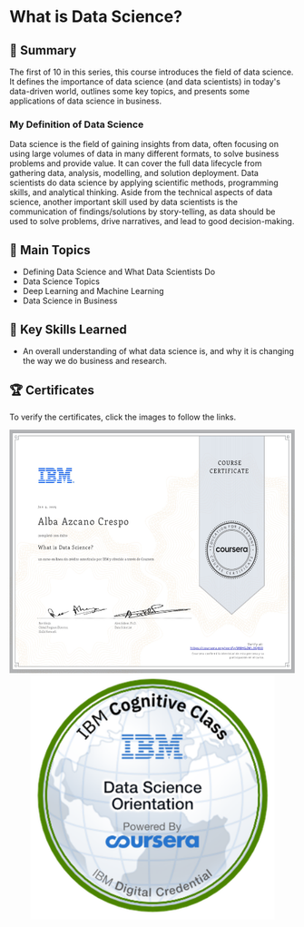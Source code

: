 # What is Data Science?

## 📄 Summary

The first of 10 in this series, this course introduces the field of data science. It defines the importance of data science (and data scientists) in today's data-driven world, outlines some key topics, and presents some applications of data science in business.

### My Definition of Data Science

Data science is the field of gaining insights from data, often focusing on using large volumes of data in many different formats, to solve business problems and provide value. It can cover the full data lifecycle from gathering data, analysis, modelling, and solution deployment. Data scientists do data science by applying scientific methods, programming skills, and analytical thinking. Aside from the technical aspects of data science, another important skill used by data scientists is the communication of findings/solutions by story-telling, as data should be used to solve problems, drive narratives, and lead to good decision-making.

## 📑 Main Topics

- Defining Data Science and What Data Scientists Do
- Data Science Topics
- Deep Learning and Machine Learning
- Data Science in Business

## 🔑 Key Skills Learned

- An overall understanding of what data science is, and why it is changing the way we do business and research.

## 🏆 Certificates

To verify the certificates, click the images to follow the links.

<p align="middle">
  <a href="https://coursera.org/share/7920f4218e86d41d676bfd73475e9de8"><img src="../src/certificate-module1.png" height="430"></a>
  <a href="https://www.credly.com/badges/1d77f0cd-3699-44b8-9cc8-03513b5378e2/public_url"><img src="../src/orientation-badge.png" height="430"></a>    
</p>
